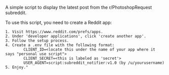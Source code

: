 A simple script to display the latest post from the r/PhotoshopRequest subreddit.

To use this script, you need to create a Reddit app:

    1. Visit https://www.reddit.com/prefs/apps.
    2. Under 'developer applications', click 'create another app'.
    3. Follow the setup process.
    4. Create a .env file with the following format:
            CLIENT_ID=<locate this under the name of your app where it says "personal use script">
            CLIENT_SECRET=<this is labeled as 'secret'>
            USER_AGENT=script:subreddit_notifier:v1.0 (by /u/yourusername)
    5. Enjoy."
